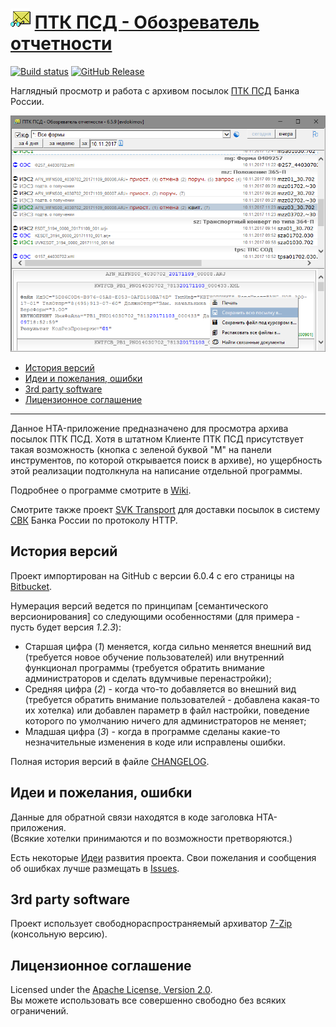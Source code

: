 # ![icon] [ПТК ПСД - Обозреватель отчетности]

[![Build status]][appveyor]
[![GitHub Release]][releases]

Наглядный просмотр и работа с архивом посылок [ПТК ПСД] Банка России.

![Рабочее окно приложения]

* [История версий]
* [Идеи и пожелания, ошибки]
* [3rd party software]
* [Лицензионное соглашение]

-----

Данное HTA-приложение предназначено для просмотра архива посылок ПТК ПСД.
Хотя в штатном Клиенте ПТК ПСД присутствует такая возможность (кнопка с зеленой 
буквой "М" на панели инструментов, по которой открывается поиск в архиве), но 
ущербность этой реализации подтолкнула на написание отдельной программы.

Подробнее о программе смотрите в [Wiki].

Смотрите также проект [SVK Transport] для доставки посылок в систему [СВК] 
Банка России по протоколу HTTP.

## История версий

Проект импортирован на GitHub с версии 6.0.4 с его страницы на [Bitbucket].

Нумерация версий ведется по принципам [семантического версионирования]
со следующими особенностями (для примера - пусть будет версия *1.2.3*):

* Старшая цифра (*1*) меняется, когда сильно 
меняется внешний вид (требуется новое обучение пользователей) или внутренний 
функционал программы (требуется обратить внимание администраторов и сделать 
вдумчивые перенастройки);
* Средняя цифра (*2*) - когда что-то добавляется во внешний вид 
(требуется обратить внимание пользователей - добавлена какая-то их хотелка) 
или добавлен параметр в файл настройки, поведение которого по умолчанию 
ничего для администраторов не меняет;
* Младшая цифра (*3*) - когда в программе сделаны какие-то незначительные 
изменения в коде или исправлены ошибки.

Полная история версий в файле [CHANGELOG].

## Идеи и пожелания, ошибки

Данные для обратной связи находятся в коде заголовка HTA-приложения.  
(Всякие хотелки принимаются и по возможности претворяются.)

Есть некоторые [Идеи] развития проекта.
Свои пожелания и сообщения об ошибках лучше размещать в [Issues].

## 3rd party software

Проект использует свободнораспространяемый архиватор [7-Zip] (консольную 
версию).

## Лицензионное соглашение

Licensed under the [Apache License, Version 2.0].  
Вы можете использовать все совершенно свободно без всяких ограничений.

[История версий]: #история-версий
[Идеи и пожелания, ошибки]: #идеи-и-пожелания-ошибки
[3rd party software]: #3rd-party-software
[Лицензионное соглашение]: #лицензионное-соглашение

[Wiki]: https://github.com/diev/PTK-PSD-Browser-hta/wiki
[Идеи]: https://github.com/diev/PTK-PSD-Browser-hta/projects/1
[Issues]: https://github.com/diev/PTK-PSD-Browser-hta/issues
[releases]: https://github.com/diev/PTK-PSD-Browser-hta/releases/latest

[CHANGELOG]: CHANGELOG.md
[Apache License, Version 2.0]: LICENSE

[icon]: docs/assets/images/ptkpsd.png
[Рабочее окно приложения]: docs/assets/images/screen659.png

[ПТК ПСД - Обозреватель отчетности]: http://diev.github.io/PTK-PSD-Browser-hta
[SVK Transport]: http://diev.github.io/SVK-Transport-hta

[appveyor]: https://ci.appveyor.com/project/diev/ptk-psd-browser-hta
[ПТК ПСД]: http://ptkpsd.ru/
[СВК]: http://www.cbr.ru/mcirabis/itest/
[Bitbucket]: https://bitbucket.org/html-applications/ptkpsd-browser
[7-Zip]: https://www.7-zip.org/

[Build status]: https://ci.appveyor.com/api/projects/status/j011cbjlv4k6wirk?svg=true
[GitHub Release]: https://img.shields.io/github/release/diev/PTK-PSD-Browser-hta.svg
